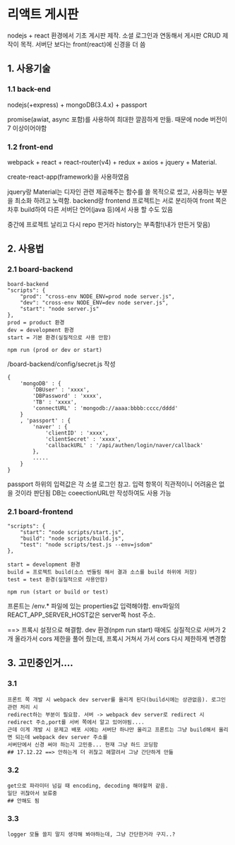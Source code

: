 # 리액트 게시판

nodejs + react 환경에서 기초 게시판 제작.
소셜 로그인과 연동해서 게시판 CRUD 제작이 목적. 서버단 보다는 front(react)에 신경을 더 씀

## 1. 사용기술

### 1.1 back-end
nodejs(+express) + mongoDB(3.4.x) + passport

promise(awiat, async 포함)를 사용하여 최대한 깔끔하게 만듦. 때문에 node 버전이 7 이상이어야함

### 1.2 front-end
webpack + react + react-router(v4) + redux + axios + jquery + Material.

create-react-app(framework)을 사용하였음

jquery랑 Material는 디자인 관련 제공해주는 함수를 쓸 목적으로 썼고, 사용하는 부분을 최소화 하려고 노력함.
backend랑 frontend 프로젝트는 서로 분리하여 front 쪽은 차후 build하여 다른 서버단 언어(java 등)에서 사용 할 수도 있음

중간에 프로젝트 날리고 다시 repo 판거라 history는 부족함!(내가 만든거 맞음)

## 2. 사용법
### 2.1 board-backend
    board-backend
    "scripts": {
        "prod": "cross-env NODE_ENV=prod node server.js",
        "dev": "cross-env NODE_ENV=dev node server.js",
        "start": "node server.js"
    },
    prod = product 환경
    dev = development 환경
    start = 기본 환경(실질적으로 사용 안함)

    npm run (prod or dev or start)

/board-backend/config/secret.js 작성

    {
        'mongoDB' : {
            'DBUser' : 'xxxx',
            'DBPassword' : 'xxxx',
            'TB' : 'xxxx',
            'connectURL' : 'mongodb://aaaa:bbbb:cccc/dddd'
        }
        , 'passport' : {
            'naver' : {
                'clientID' : 'xxxx',
                'clientSecret' : 'xxxx',
                'callbackURL' : '/api/authen/login/naver/callback'
            },
            .....
        }
    }

passport 하위의 입력값은 각 소셜 로그인 참고. 입력 항목이 직관적이니 어려움은 없을 것이라 판단됨
DB는 coeectionURL만 작성하여도 사용 가능

### 2.1 board-frontend
    
    "scripts": {
        "start": "node scripts/start.js",
        "build": "node scripts/build.js",
        "test": "node scripts/test.js --env=jsdom"
    },
    
    start = development 환경
    build = 프로젝트 build(소스 번들링 해서 결과 소스를 build 하위에 저장)
    test = test 환경(실질적으로 사용안함)

    npm run (start or build or test)

프론트는 /env.* 파일에 있는 properties값 입력해야함. env파일의 REACT_APP_SERVER_HOST값은 server쪽 host 주소.

==> 프록시 설정으로 해결함. dev 환경(npm run start) 때에도 실질적으로 서버가 2개 올라가서 cors 제한을 풀어 줬는데,
프록시 거쳐서 가서 cors 다시 제한하게 변경함

## 3. 고민중인거....
### 3.1
    프론트 쪽 개발 시 webpack dev server를 올리게 된다(build시에는 상관없음). 로그인 관련 처리 시
    redirect하는 부분이 필요함. 서버 -> webpack dev server로 redirect 시 redirect 주소,port를 서버 쪽에서 알고 있어야됨....
    근데 이게 개발 시 문제고 배포 시에는 서버단 하나만 올리고 프론트는 그냥 build해서 올리면 되는데 webpack dev server 주소를
    서버단에서 신경 써야 하는지 고민중... 현재 그냥 하드 코딩함
    ## 17.12.22 ==> 안하는게 더 귀찮고 헤깔려서 그냥 간단하게 만듦

### 3.2
    get으로 파라미터 넘길 때 encoding, decoding 해야할꺼 같음.
    일단 귀찮아서 보류중
    ## 안해도 됨

### 3.3
    logger 모듈 쓸지 말지 생각해 봐야하는데, 그냥 간단한거라 구지..?
